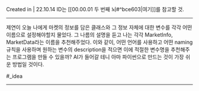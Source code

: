 Created in | 22.10.14
ID는 [[00.00.01 두 번째 뇌#^bce603|여기]]를 참고할 것.

---

제연이 오늘 나에게 마켓의 정보를 담은 클래스와 그 정보 자체에 대한 변수를 각각 어떤 이름으로 설정해야할지 물었다. 그 나름의 설명을 듣고 나는 각각 MarketInfo, MarketData라는 이름을 추천해주었다.
이와 같이, 어떤 언어를 사용하고 어떤 naming 규칙을 사용하며 원하는 변수의 description을 적으면 이에 적절한 변수명을 추천해주는 프로그램을 만들 수 있을까?
AI가 들어갈 테니 아마 파이썬으로 만드는 것이 가장 쉬운 방법일 것이다.

#_idea 

---
